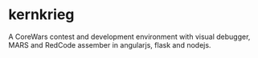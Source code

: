 kernkrieg
=========

A CoreWars contest and development environment with visual debugger, MARS and RedCode assember in angularjs, flask and nodejs.
